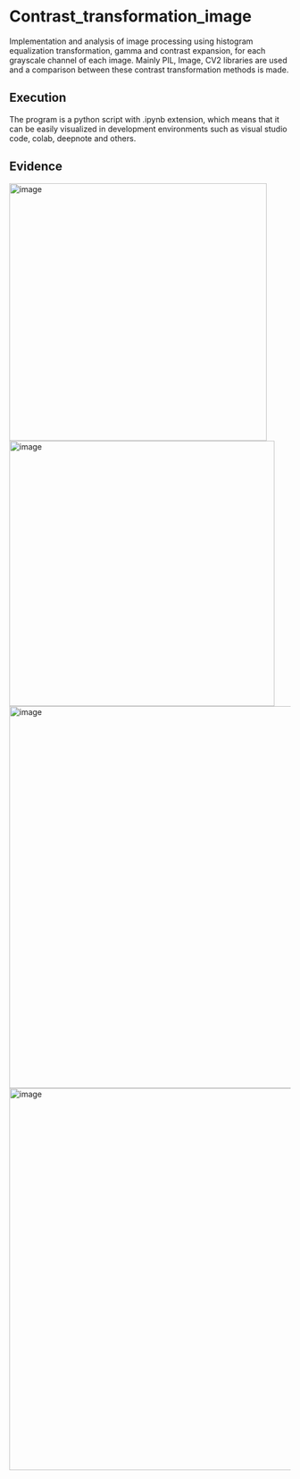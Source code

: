 # Contrast_transformation_image

Implementation and analysis of image processing using histogram equalization transformation, gamma and contrast expansion, for each grayscale channel of each image. Mainly PIL, Image, CV2 libraries are used and a comparison between these contrast transformation methods is made.

## **Execution** 

The program is a python script with .ipynb extension, which means that it can be easily visualized in development environments such as visual studio code, colab, deepnote and others.

## **Evidence**

<img width="461" alt="image" src="https://github.com/LauEsGoAm372/Contrast_transformation_image/assets/110053206/7a9ae46f-9445-48ea-9025-8b31153e112a">
<br>
<img width="475" alt="image" src="https://github.com/LauEsGoAm372/Contrast_transformation_image/assets/110053206/ef83b9cc-e2fd-49f1-a77b-1284bd7258dd">

<img width="684" alt="image" src="https://github.com/LauEsGoAm372/Contrast_transformation_image/assets/110053206/3f576d6d-3216-41af-b220-b3a431ded514">
<img width="684" alt="image" src="https://github.com/LauEsGoAm372/Contrast_transformation_image/assets/110053206/77c427b8-a849-4113-8b41-109a38616218">

